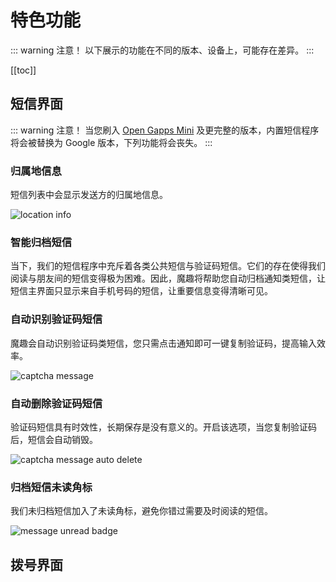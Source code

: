 # 特色功能

::: warning 注意！
以下展示的功能在不同的版本、设备上，可能存在差异。
:::

[[toc]]

## 短信界面

::: warning 注意！
当您刷入 [Open Gapps Mini](https://github.com/opengapps/opengapps/wiki/Mini-Package) 及更完整的版本，内置短信程序将会被替换为 Google 版本，下列功能将会丧失。
:::

### 归属地信息 <Badge text="MK44.4+"/>
短信列表中会显示发送方的归属地信息。

![location info](/screenshots/zh/messaging_location.png)

### 智能归档短信 <Badge text="目前仅支持中国大陆、中国香港、马来西亚与印度号码的识别" type="warn"/> <Badge text="MK71.2+"/>

当下，我们的短信程序中充斥着各类公共短信与验证码短信。它们的存在使得我们阅读与朋友间的短信变得极为困难。因此，魔趣将帮助您自动归档通知类短信，让短信主界面只显示来自手机号码的短信，让重要信息变得清晰可见。

### 自动识别验证码短信 <Badge text="MK60.1+"/>

魔趣会自动识别验证码类短信，您只需点击通知即可一键复制验证码，提高输入效率。

![captcha message](/screenshots/zh/messaging_captcha.png)

### 自动删除验证码短信 <Badge text="MK71.2+"/>

验证码短信具有时效性，长期保存是没有意义的。开启该选项，当您复制验证码后，短信会自动销毁。

![captcha message auto delete](/screenshots/zh/messaging_captcha_autodelete.png)

### 归档短信未读角标 <Badge text="MK71.2+" />

我们未归档短信加入了未读角标，避免你错过需要及时阅读的短信。

![message unread badge](/screenshots/zh/messaging_unread_badge.png)

## 拨号界面




